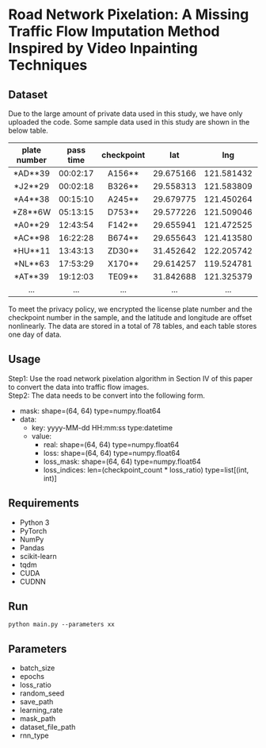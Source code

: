 # Road Network Pixelation: A Missing Traffic Flow Imputation Method Inspired by Video Inpainting Techniques


## Dataset
Due to the large amount of private data used in this study, we have only uploaded the code. Some sample data used in this study are shown in the below table.

| plate number | pass time | checkpoint | lat | lng | plate color | speed | ... |
| :------: | :------: | :------: |  :------: | :------: | :------: | :------: | :------: |
|*AD**39|00:02:17|A156**|29.675166|121.581432|blue|32| ... |
|*J2**29|00:02:18|B326**|29.558313|121.583809|blue|42| ... |
|*A4**38|00:15:10|A245**|29.679775|121.450264|blue|-| ... |
|*Z8**6W|05:13:15|D753**|29.577226|121.509046|blue|54| ... |
|*A0**29|12:43:54|F142**|29.655941|121.472525|yellow|36| ... |
|*AC**98|16:22:28|B674**|29.655643|121.413580|blue|-| ... |
|*HU**11|13:43:13|ZD30**|31.452642|122.205742|yellow|43| ... |
|*NL**63|17:53:29|X170**|29.614257|119.524781|blue|53| ... |
|*AT**39|19:12:03|TE09**|31.842688|121.325379|blue|-| ... |
|...|...|...|...|...|...|...|...|

To meet the privacy policy, we encrypted the license plate number and the checkpoint number in the sample, and the latitude and longitude are offset nonlinearly. The data are stored in a total of 78 tables, and each table stores one day of data.

## Usage
Step1: Use the road network pixelation algorithm in Section IV of this paper to convert the data into traffic flow images.  
Step2: The data needs to be convert into the following form.

* mask: shape=(64, 64) type=numpy.float64
* data:
  * key: yyyy-MM-dd HH:mm:ss type:datetime
  * value:
    * real: shape=(64, 64) type=numpy.float64
    * loss: shape=(64, 64) type=numpy.float64
    * loss_mask: shape=(64, 64) type=numpy.float64
    * loss_indices: len=(checkpoint_count * loss_ratio) type=list[(int, int)]


## Requirements
* Python 3
* PyTorch
* NumPy
* Pandas
* scikit-learn
* tqdm
* CUDA
* CUDNN

## Run
```
python main.py --parameters xx
```

## Parameters
* batch_size
* epochs
* loss_ratio
* random_seed
* save_path
* learning_rate
* mask_path
* dataset_file_path
* rnn_type